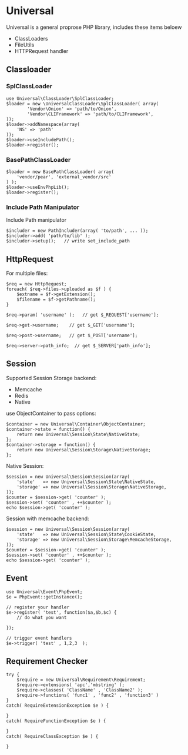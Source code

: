 Universal
=========

Universal is a general proprose PHP library, includes these items beloew

- ClassLoaders
- FileUtils
- HTTPRequest handler

## Classloader

### SplClassLoader

    use Universal\ClassLoader\SplClassLoader;
    $loader = new \UniversalClassLoader\SplClassLoader( array(  
            'Vendor\Onion' => 'path/to/Onion',
            'Vendor\CLIFramework' => 'path/to/CLIFramework',
    ));
    $loader->addNamespace(array( 
        'NS' => 'path'
    ));
    $loader->useIncludePath();
    $loader->register();

### BasePathClassLoader

    $loader = new BasePathClassLoader( array( 
        'vendor/pear', 'external_vendor/src'
    ) );
    $loader->useEnvPhpLib();
    $loader->register();

### Include Path Manipulator

Include Path manipulator
 
    $includer = new PathIncluder(array( 'to/path', ... ));
    $includer->add( 'path/to/lib' );
    $includer->setup();   // write set_include_path

## HttpRequest

For multiple files:

    $req = new HttpRequest;
    foreach( $req->files->uploaded as $f ) {
        $extname = $f->getExtension();
        $filename = $f->getPathname();
    }

    $req->param( 'username' );   // get $_REQUEST['username'];

    $req->get->username;    // get $_GET['username'];

    $req->post->username;   // get $_POST['username'];

    $req->server->path_info;  // get $_SERVER['path_info'];


## Session

Supported Session Storage backend:

- Memcache
- Redis
- Native

use ObjectContainer to pass options:

    $container = new Universal\Container\ObjectContainer;
    $container->state = function() {
        return new Universal\Session\State\NativeState;
    };
    $container->storage = function() {
        return new Universal\Session\Storage\NativeStorage;
    };

Native Session:

    $session = new Universal\Session\Session(array(  
        'state'   => new Universal\Session\State\NativeState,
        'storage' => new Universal\Session\Storage\NativeStorage,
    ));
    $counter = $session->get( 'counter' );
    $session->set( 'counter' , ++$counter );
    echo $session->get( 'counter' );

Session with memcache backend:

    $session = new Universal\Session\Session(array(  
        'state'   => new Universal\Session\State\CookieState,
        'storage' => new Universal\Session\Storage\MemcacheStorage,
    ));
    $counter = $session->get( 'counter' );
    $session->set( 'counter' , ++$counter );
    echo $session->get( 'counter' );

## Event

    use Universal\Event\PhpEvent;
    $e = PhpEvent::getInstance();

    // register your handler
    $e->register( 'test', function($a,$b,$c) {
        // do what you want

    });

    // trigger event handlers
    $e->trigger( 'test' , 1,2,3  );

## Requirement Checker

    try {
        $require = new Universal\Requirement\Requirement;
        $require->extensions( 'apc','mbstring' );
        $require->classes( 'ClassName' , 'ClassName2' );
        $require->functions( 'func1' , 'func2' , 'function3' )
    }
    catch( RequireExtensionException $e ) {

    }
    catch( RequireFunctionException $e ) {

    }
    catch( RequireClassException $e ) {

    }
